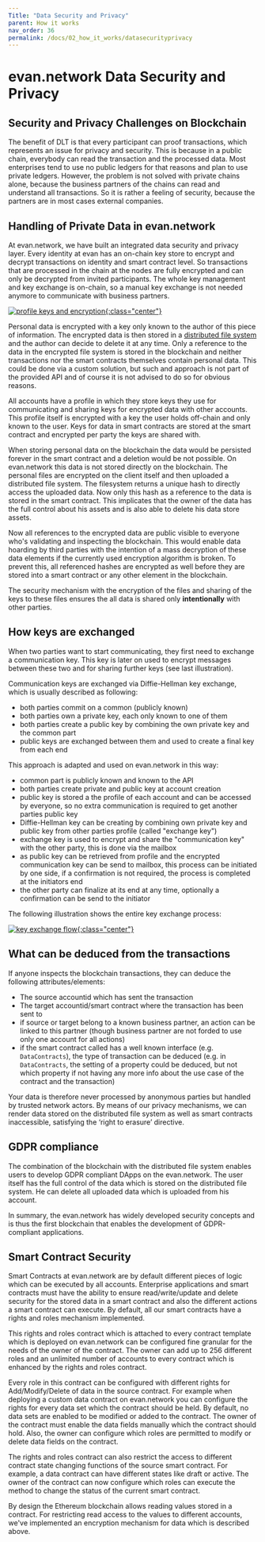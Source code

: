 ```yaml
---
Title: "Data Security and Privacy"
parent: How it works
nav_order: 36
permalink: /docs/02_how_it_works/datasecurityprivacy
---
```


# evan.network Data Security and Privacy

## Security and Privacy Challenges on Blockchain

The benefit of DLT is that every participant can proof transactions, which represents an issue for privacy and security. This is because in a public chain, everybody can read the transaction and the processed data. Most enterprises tend to use no public ledgers for that reasons and plan to use private ledgers. However, the problem is not solved with private chains alone, because the business partners of the chains can read and understand all transactions. So it is rather a feeling of security, because the partners are in most cases external companies.


## Handling of Private Data in evan.network

At evan.network, we have built an integrated data security and privacy layer. Every identity at evan has an on-chain key store to encrypt and decrypt transactions on identity and smart contract level. So transactions that are processed in the chain at the nodes are fully encrypted and can only be decrypted from invited participants. The whole key management and key exchange is on-chain, so a manual key exchange is not needed anymore to communicate with business partners.

[![profile keys and encryption](/public/profile_keys.png){:class="center"}](/public/profile_keys.png)

Personal data is encrypted with a key only known to the author of this piece of information. The encrypted data is then stored in a [distributed file system](/dev/ipfs) and the author can decide to delete it at any time. Only a reference to the data in the encrypted file system is stored in the blockchain and neither transactions nor the smart contracts themselves contain personal data. This could be done via a custom solution, but such and approach is not part of the provided API and of course it is not advised to do so for obvious reasons.

All accounts have a profile in which they store keys they use for communicating and sharing keys for encrypted data with other accounts. This profile itself is encrypted with a key the user holds off-chain and only known to the user. Keys for data in smart contracts are stored at the smart contract and encrypted per party the keys are shared with.

When storing personal data on the blockchain the data would be persisted forever in the smart contract and a deletion would be not possible. On evan.network this data is not stored directly on the blockchain. The personal files are encrypted on the client itself and then uploaded a distributed file system. The filesystem returns a unique hash to directly access the uploaded data. Now only this hash as a reference to the data is stored in the smart contract. This implicates that the owner of the data has the full control about his assets and is also able to delete his data store assets.

Now all references to the encrypted data are public visible to everyone who's validating and inspecting the blockchain. This would enable data hoarding by third parties with the intention of a mass decryption of these data elements if the currently used encryption algorithm is broken. To prevent this, all referenced hashes are encrypted as well before they are stored into a smart contract or any other element in the blockchain.

The security mechanism with the encryption of the files and sharing of the keys to these files ensures the all data is shared only **intentionally** with other parties.


## How keys are exchanged

When two parties want to start communicating, they first need to exchange a communication key. This key is later on used to encrypt messages between these two and for sharing further keys (see last illustration).

Communication keys are exchanged via Diffie-Hellman key exchange, which is usually described as following:
- both parties commit on a common (publicly known)
- both parties own a private key, each only known to one of them
- both parties create a public key by combining the own private key and the common part
- public keys are exchanged between them and used to create a final key from each end

This approach is adapted and used on evan.network in this way:
- common part is publicly known and known to the API
- both parties create private and public key at account creation
- public key is stored a the profile of each account and can be accessed by everyone, so no extra communication is required to get another parties public key
- Diffie-Hellman key can be creating by combining own private key and public key from other parties profile (called "exchange key")
- exchange key is used to encrypt and share the "communication key" with the other party, this is done via the mailbox
- as public key can be retrieved from profile and the encrypted communication key can be send to mailbox, this process can be initiated by one side, if a confirmation is not required, the process is completed at the initiators end
- the other party can finalize at its end at any time, optionally a confirmation can be send to the initiator

The following illustration shows the entire key exchange process:

[![key exchange flow](/public/key_exchange.png){:class="center"}](/public/key_exchange.png)


## What can be deduced from the transactions

If anyone inspects the blockchain transactions, they can deduce the following attributes/elements:
- The source accountid which has sent the transaction
- The target accountid/smart contract where the transaction has been sent to
- if source or target belong to a known business partner, an action can be linked to this partner (though business partner are not forded to use only one account for all actions)
- if the smart contract called has a well known interface (e.g. `DataContracts`), the type of transaction can be deduced (e.g. in `DataContracts`, the setting of a property could be deduced, but not which property if not having any more info about the use case of the contract and the transaction)

Your data is therefore never processed by anonymous parties but handled by trusted network actors.
By means of our privacy mechanisms, we can render data stored on the distributed file system as well as smart contracts inaccessible, satisfying the ‘right to erasure’ directive.


## GDPR compliance

The combination of the blockchain with the distributed file system enables users to develop GDPR compliant DApps on the evan.network. The user itself has the full control of the data which is stored on the distributed file system. He can delete all uploaded data which is uploaded from his account.

In summary, the evan.network has widely developed security concepts and is thus the first blockchain that enables the development of GDPR-compliant applications.


## Smart Contract Security

Smart Contracts at evan.network are by default different pieces of logic which can be executed by all accounts. Enterprise applications and smart contracts must have the ability to ensure read/write/update and delete security for the stored data in a smart contract and also the different actions a smart contract can execute. By default, all our smart contracts have a rights and roles mechanism implemented.

This rights and roles contract which is attached to every contract template which is deployed on evan.network can be configured fine granular for the needs of the owner of the contract. The owner can add up to 256 different roles and an unlimited number of accounts to every contract which is enhanced by the rights and roles contract.

Every role in this contract can be configured with different rights for Add/Modify/Delete of data in the source contract. For example when deploying a custom data contract on evan.network you can configure the rights for every data set which the contract should be held. By default, no data sets are enabled to be modified or added to the contract. The owner of the contract must enable the data fields manually which the contract should hold. Also, the owner can configure which roles are permitted to modify or delete data fields on the contract.

The rights and roles contract can also restrict the access to different contract state changing functions of the source smart contract. For example, a data contract can have different states like draft or active. The owner of the contract can now configure which roles can execute the method to change the status of the current smart contract.

By design the Ethereum blockchain allows reading values stored in a contract. For restricting read access to the values to different accounts, we've implemented an encryption mechanism for data which is described above.